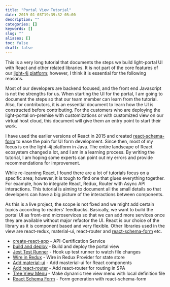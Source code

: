 ```yaml
---
title: "Portal View Tutorial"
date: 2019-01-03T19:39:32-05:00
description: ""
categories: []
keywords: []
slug: ""
aliases: []
toc: false
draft: false
---
```


This is a very long tutorial that documents the steps we build light-portal UI  with React and other related libraries. It is not part of the core features of our [light-4j platform][]; however, I think it is essential for the following reasons. 

Most of our developers are backend focused, and the front end Javascript is not the strengths for us. When starting the UI for the portal, I am going to document the steps so that our team member can learn from the tutorial. Also, for contributors, it is an essential document to learn how the UI is constructed before contributing. For the customers who are deploying the light-portal on-premise with customizations or with customized view on our virtual host cloud, this document will give them an entry point to start their work. 

I have used the earlier versions of React in 2015 and created [react-schema-form] to ease the pain for UI form development. Since then, most of my focus is on the light-4j platform in Java. The entire landscape of React ecosystem changed a lot, and I am in a learning process. By writing the tutorial, I am hoping some experts can point out my errors and provide recommendations for improvement. 

While re-learning React, I found there are a lot of tutorials focus on a specific area; however, it is tough to find one that glues everything together. For example, how to integrate React, Redux, Router with Async API interactions.  This tutorial is aiming to document all the small details so that developers can have a big picture of the interactions between components. 

As this is a live project, the scope is not fixed and we might add certain topics according to readers' feedbacks.  Basically, we want to build the portal UI as front-end microservices so that we can add more services once they are available without major refactor the UI. React is our choice of the library as it is component based and very flexible. Other libraries used in the view are react-redux, material-ui, react-router and [react-schema-form][] etc.


* [create-react-app][] - API-Certification Service
* [build and deploy][] - Build and deploy the portal view
* [Jest Test Runner][] - Hook up test runner to watch file changes
* [Wire in Redux][] - Wire in Redux Provider for state store
* [Add material-ui][] - Add masterial-ui for React components
* [Add react-router][] - Add react-router for routing in SPA
* [Tree View Menu][] - Make dynamic tree view menu with local definition file
* [React Schema Form][] - Form generation with react-schema-form

[react-schema-form]: https://github.com/networknt/react-schema-form
[create-react-app]: /tutorial/portal/view/create-react-app/
[build and deploy]: /tutorial/portal/view/build-deploy/
[light-4j platform]: /about/what-is-light/
[Jest Test Runner]: /tutorial/portal/view/jest-test-runner/
[Wire in Redux]: /tutorial/portal/view/wire-in-redux/
[Add material-ui]: /tutorial/portal/view/add-material-ui/
[Add react-router]: /tutorial/portal/view/add-react-router/
[Tree View Menu]: /tutorial/portal/view/tree-view-menu/
[React Schema Form]: /tutorial/portal/view/react-schema-form/

